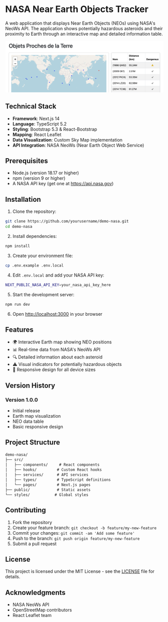 # NASA Near Earth Objects Tracker

A web application that displays Near Earth Objects (NEOs) using NASA's NeoWs API. The application shows potentially hazardous asteroids and their proximity to Earth through an interactive map and detailed information table.

![NASA NEO Tracker](./public/screenshot.png)

## Technical Stack

- **Framework**: Next.js 14
- **Language**: TypeScript 5.2
- **Styling**: Bootstrap 5.3 & React-Bootstrap
- **Mapping**: React Leaflet
- **Data Visualization**: Custom Sky Map implementation
- **API Integration**: NASA NeoWs (Near Earth Object Web Service)

## Prerequisites

- Node.js (version 18.17 or higher)
- npm (version 9 or higher)
- A NASA API key (get one at https://api.nasa.gov)

## Installation

1. Clone the repository:
```bash
git clone https://github.com/yourusername/demo-nasa.git
cd demo-nasa
```

2. Install dependencies:
```bash
npm install
```

3. Create your environment file:
```bash
cp .env.example .env.local
```

4. Edit `.env.local` and add your NASA API key:
```bash
NEXT_PUBLIC_NASA_API_KEY=your_nasa_api_key_here
```

5. Start the development server:
```bash
npm run dev
```

6. Open [http://localhost:3000](http://localhost:3000) in your browser

## Features

- 🌍 Interactive Earth map showing NEO positions
- 📊 Real-time data from NASA's NeoWs API
- 🔍 Detailed information about each asteroid
- ⚠️ Visual indicators for potentially hazardous objects
- 📱 Responsive design for all device sizes

## Version History

### Version 1.0.0
- Initial release
- Earth map visualization
- NEO data table
- Basic responsive design

## Project Structure

```
demo-nasa/
├── src/
│   ├── components/     # React components
│   ├── hooks/         # Custom React hooks
│   ├── services/      # API services
│   ├── types/         # TypeScript definitions
│   └── pages/         # Next.js pages
├── public/            # Static assets
└── styles/           # Global styles
```

## Contributing

1. Fork the repository
2. Create your feature branch: `git checkout -b feature/my-new-feature`
3. Commit your changes: `git commit -am 'Add some feature'`
4. Push to the branch: `git push origin feature/my-new-feature`
5. Submit a pull request

## License

This project is licensed under the MIT License - see the [LICENSE](LICENSE) file for details.

## Acknowledgments

- NASA NeoWs API
- OpenStreetMap contributors
- React Leaflet team
